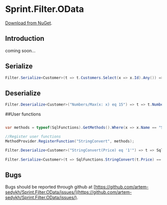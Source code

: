 Sprint.Filter.OData
===================
[Download from NuGet](http://nuget.org/packages/Sprint.Filter.OData).

## Introduction

coming soon...

## Serialize

```csharp
Filter.Serialize<Customer>(t => t.Customers.Select(x => x.Id).Any()) => Customers/Select(x: x/Id)/Any()
```
## Deserialize

```csharp
Filter.Deserialize<Customer>("Numbers/Max(x: x) eq 15") => t => t.Numbers.Max(x => x) == 15
```
##User functions

```csharp

var methods = typeof(SqlFunctions).GetMethods().Where(x => x.Name == "StringConvert").ToArray();

//Register user functions
MethodProvider.RegisterFunction("StringConvert", methods);

Filter.Deserialize<Customer>("StringConvert(Price) eq '1'") => t => SqlFunctions.StringConvert(t.Price) == "1"
 
Filter.Serialize<Customer>(t => SqlFunctions.StringConvert(t.Price) == "1") => StringConvert(Price) eq '1'

```

## Bugs

Bugs should be reported through github at
[https://github.com/artem-sedykh/Sprint.Filter.OData/issues/](https://github.com/artem-sedykh/Sprint.Filter.OData/issues/).